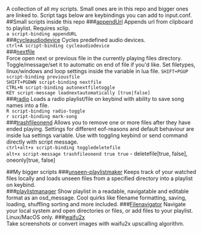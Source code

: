 A collection of all my scripts. Small ones are in this repo and bigger ones are linked to. Script tags below are keybindings you can add to input.conf.
##Small scripts inside this repo
###[appendUrl](https://github.com/donmaiq/mpv-scripts/blob/master/appendURL.lua)
  Appends url from clipboard to playlist. Requires xclip.  
  `a script-binding appendURL`  
###[cycleaudiodevice](https://github.com/donmaiq/mpv-scripts/blob/master/cycleaudiodevice.lua)
  Cycles predefined audio devices.  
  `ctrl+A script-binding cycleaudiodevice`  
###[nextfile](https://github.com/donmaiq/mpv-scripts/blob/master/nextfile.lua)  
  Force open next or previous file in the currently playing files directory. Toggle/message/set it to automatic on end of file if you'd like. Set filetypes, linux/windows and loop settings inside the variable in lua file.
  `SHIFT+PGUP script-binding previousfile`  
  `SHIFT+PGDWN script-binding nextfile`  
  `CTRL+N script-binding autonextfiletoggle`  
  `KEY script-message loadnextautomatically [true|false]`  
###[radio](https://github.com/donmaiq/mpv-scripts/blob/master/radio.lua)
  Loads a radio playlist/file on keybind with ability to save song names into a file.  
  `R script-binding radio-toggle`  
  `r script-binding mark-song`  
###[trashfileonend](https://github.com/donmaiq/mpv-scripts/blob/master/trashfileonend.lua)
  Allows you to remove one or more files after they have ended playing. Settings for different eof-reasons and default behaviour are inside lua settings variable. Use with toggling keybind or send command directly with script message.  
  `ctrl+alt+x script-binding toggledeletefile`  
  `alt+x script-message trashfileonend true true` - deletefile[true, false], oneonly[true, false]  
  
##My bigger scripts
###[unseen-playlistmaker](https://github.com/donmaiq/unseen-playlistmaker)
  Keeps track of your watched files locally and loads unseen files from a specified directory into a playlist on keybind.  
###[playlistmanager](https://github.com/donmaiq/Mpv-Playlistmanager)
  Show playlist in a readable, navigatable and editable format as an osd_message. Cool quirks like filename formatting, saving, loading, shuffling sorting and more included.
###[Filenavigator](https://github.com/donmaiq/mpv-filenavigator)
  Navigate your local system and open directories or files, or add files to your playlist. Linux/MacOS only.
###[waifu2x](https://github.com/donmaiq/mpv-waifu2x)  
  Take screenshots or convert images with waifu2x upscalling algorithm.
    
   
